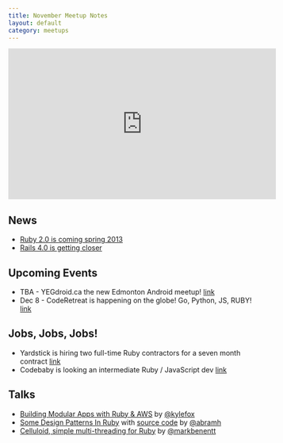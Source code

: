 ```yaml
---
title: November Meetup Notes
layout: default
category: meetups
---
```


<iframe width="540" height="304" src="http://www.youtube.com/embed/Uu3wkRfuL_g" frameborder="0" allowfullscreen="yes"> </iframe>

## News

 * [Ruby 2.0 is coming spring 2013](http://www.rubyinside.com/ruby-2-0-release-schedule-announced-roll-on-2013-5536.html)
 * [Rails 4.0 is getting closer](http://xterm.it/rails-4-roundup/)

## Upcoming Events

 * TBA - YEGdroid.ca the new Edmonton Android meetup! [link](http://yegdroid.ca)
 * Dec 8 - CodeRetreat is happening on the globe! Go, Python, JS, RUBY! [link](http://coderetreatyeg2012.eventbrite.com/)

## Jobs, Jobs, Jobs!

 * Yardstick is hiring two full-time Ruby contractors for a seven month contract [link](http://getyardstick.com/blog/archives/2012/11/20/are-you-a-talented-ruby-developer-join-our-team/)
 * Codebaby is looking an intermediate Ruby / JavaScript dev [link](http://codebaby.com/careers/)

## Talks

 * [Building Modular Apps with Ruby & AWS](https://speakerdeck.com/kylefox/building-modular-apps-with-ruby-and-aws) by [@kylefox](http://twitter.com/kylefox)
 * [Some Design Patterns In Ruby](http://softwareprocess.es/a/ruby-design-patterns-partI.pdf) with [source code](https://github.com/abramhindle/ruby-design-patterns) by [@abramh](https://twitter.com/abramh)
 * [Celluloid, simple multi-threading for Ruby](https://raw.github.com/gist/4115894/55cf13aaabb34e0eab949823e4abcf3881d2496d/talk.txt) by [@markbenentt](http://twitter.com/markbennett)
